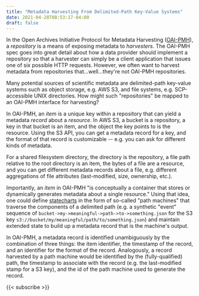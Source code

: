 ```yaml
---
title: "Metadata Harvesting From Delimited-Path Key-Value Systems"
date: 2021-04-28T08:53:17-04:00
draft: false
---
```


In the Open Archives Initiative Protocol for Metadata Harvesting
([OAI-PMH](https://www.openarchives.org/OAI/openarchivesprotocol.html)), a *repository* is a means
of exposing metadata to *harvesters*. The OAI-PMH spec goes into great detail about how a data
provider should implement a repository so that a harvester can simply be a client application that
issues one of six possible HTTP requests. However, we often want to harvest metadata from
repositories that...well...they're not OAI-PMH repositories.

Many potential sources of scientific metadata are delimited-path key-value systems such as object
storage, e.g. AWS S3, and file systems, e.g. SCP-accessible UNIX directories. How might such
"repositories" be mapped to an OAI-PMH interface for harvesting?

In OAI-PMH, an *item* is a unique key within a repository that can yield a metadata *record* about a
*resource*. In AWS S3, a bucket is a repository, a key in that bucket is an item, and the object the
key points to is the resource. Using the S3 API, you can get a metadata record for a key, and the
format of that record is customizable -- e.g. you can ask for different kinds of metadata.

For a shared filesystem directory, the directory is the repository, a file path relative to the root
directory is an item, the bytes of a file are a resource, and you can get different metadata records
about a file, e.g. different aggregations of file attributes (last-modified, size, ownership, etc.).

Importantly, an *item* in OAI-PMH "is conceptually a container that stores or dynamically generates
metadata about a single resource." Using that idea, one could define
[statecharts](https://statecharts.github.io/) in the form of so-called "path machines" that traverse
the components of a delimited path (e.g. a synthetic "event" sequence of
`bucket->my->meaningful->path->to->something.json` for the S3 key
`s3://bucket/my/meaningful/path/to/something.json`) and maintain extended state to build up a
metadata record that is the machine's output.

In OAI-PMH, a metadata record is identified unambiguously by the combination of three things: the
item identifier, the timestamp of the record, and an identifier for the format of the record.
Analogously, a record harvested by a path machine would be identified by the (fully-qualified) path,
the timestamp to associate with the record (e.g. the last-modified stamp for a S3 key), and the id
of the path machine used to generate the record.

{{< subscribe >}}
